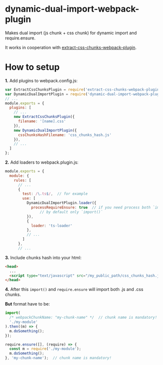 # dynamic-dual-import-webpack-plugin
Makes dual import (js chunk + css chunk) for dynamic import and require.ensure.

It works in cooperation with <a href="https://www.npmjs.com/package/extract-css-chunks-webpack-plugin">extract-css-chunks-webpack-plugin</a>.

# How to setup
**1.** Add plugins to webpack.config.js:

```js
var ExtractCssChunksPlugin = require('extract-css-chunks-webpack-plugin');
var DynamicDualImportPlugin = require('dynamic-dual-import-webpack-plugin');
// ...
module.exports = {
  plugins: [
    // ...
    new ExtractCssChunksPlugin({
      filename: '[name].css'
    }),
    new DynamicDualImportPlugin({
      cssChunksHashFilename: 'css_chunks_hash.js'
    }),
    // ...
  ]
};
```

**2.** Add loaders to webpack.plugin.js:

```js
module.exports = {
  module: {
    rules: [
      // ...
      {
        test: /\.ts$/,  // for example
        use: [
          DynamicDualImportPlugin.loader({
            processRequireEnsure: true  // if you need process both `import()` and `require.ensure`
                // by default only `import()`
          }),
          {
            loader: 'ts-loader'
          },
          // ...
        ]
      },
      // ...
```

**3.** Include chunks hash into your html:

```html
<head>
  ...
  <script type="text/javascript" src="/my_public_path/css_chunks_hash.js"></script>
</head>
```

**4.** After this `import()` and `require.ensure` will import both .js and .css chunks.

**But** format have to be:

```js
import(
  /* webpackChunkName: "my-chunk-name" */  // chunk name is mandatory!
  './my-module'
).then((m) => {
  m.doSomething();
});

require.ensure([], (require) => {
  const m = require('./my-module');
  m.doSomething();
}, 'my-chunk-name');  // chunk name is mandatory!
```
